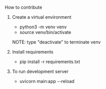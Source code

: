 How to contribute

1. Create a virtual environment
    - python3 -m venv venv
    - source venv/bin/activate

    NOTE: type "deactivate" to terminate venv

2. Install requirements
    - pip install -r requirements.txt

3. To run development server
    - uvicorn main:app --reload

